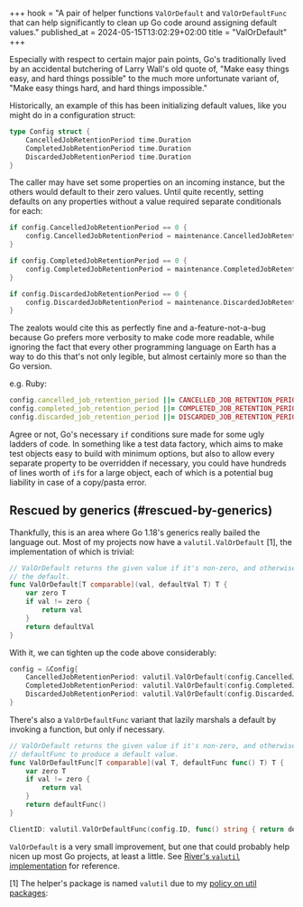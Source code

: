 +++
hook = "A pair of helper functions `ValOrDefault` and `ValOrDefaultFunc` that can help significantly to clean up Go code around assigning default values."
published_at = 2024-05-15T13:02:29+02:00
title = "ValOrDefault"
+++

Especially with respect to certain major pain points, Go's traditionally lived by an accidental butchering of Larry Wall's old quote of, "Make easy things easy, and hard things possible" to the much more unfortunate variant of, "Make easy things hard, and hard things impossible."

Historically, an example of this has been initializing default values, like you might do in a configuration struct:

``` go
type Config struct {
    CancelledJobRetentionPeriod time.Duration
    CompletedJobRetentionPeriod time.Duration
    DiscardedJobRetentionPeriod time.Duration
}
```

The caller may have set some properties on an incoming instance, but the others would default to their zero values. Until quite recently, setting defaults on any properties without a value required separate conditionals for each:

``` go
if config.CancelledJobRetentionPeriod == 0 {
    config.CancelledJobRetentionPeriod = maintenance.CancelledJobRetentionPeriodDefault
}

if config.CompletedJobRetentionPeriod == 0 {
    config.CompletedJobRetentionPeriod = maintenance.CompletedJobRetentionPeriodDefault
}

if config.DiscardedJobRetentionPeriod == 0 {
    config.DiscardedJobRetentionPeriod = maintenance.DiscardedJobRetentionPeriodDefault
}
```

The zealots would cite this as perfectly fine and a-feature-not-a-bug because Go prefers more verbosity to make code more readable, while ignoring the fact that every other programming language on Earth has a way to do this that's not only legible, but almost certainly more so than the Go version.

e.g. Ruby:

``` ruby
config.cancelled_job_retention_period ||= CANCELLED_JOB_RETENTION_PERIOD_DEFAULT
config.completed_job_retention_period ||= COMPLETED_JOB_RETENTION_PERIOD_DEFAULT
config.discarded_job_retention_period ||= DISCARDED_JOB_RETENTION_PERIOD_DEFAULT
```

Agree or not, Go's necessary `if` conditions sure made for some ugly ladders of code. In something like a test data factory, which aims to make test objects easy to build with minimum options, but also to allow every separate property to be overridden if necessary, you could have hundreds of lines worth of `if`s for a large object, each of which is a potential bug liability in case of a copy/pasta error.

## Rescued by generics (#rescued-by-generics)

Thankfully, this is an area where Go 1.18's generics really bailed the language out. Most of my projects now have a `valutil.ValOrDefault` [1], the implementation of which is trivial:

``` go
// ValOrDefault returns the given value if it's non-zero, and otherwise returns
// the default.
func ValOrDefault[T comparable](val, defaultVal T) T {
    var zero T
    if val != zero {
        return val
    }
    return defaultVal
}
```

With it, we can tighten up the code above considerably:

``` go
config = &Config{
    CancelledJobRetentionPeriod: valutil.ValOrDefault(config.CancelledJobRetentionPeriod, maintenance.CancelledJobRetentionPeriodDefault),
    CompletedJobRetentionPeriod: valutil.ValOrDefault(config.CompletedJobRetentionPeriod, maintenance.CompletedJobRetentionPeriodDefault),
    DiscardedJobRetentionPeriod: valutil.ValOrDefault(config.DiscardedJobRetentionPeriod, maintenance.DiscardedJobRetentionPeriodDefault),
}
```

There's also a `ValOrDefaultFunc` variant that lazily marshals a default by invoking a function, but only if necessary.

``` go
// ValOrDefault returns the given value if it's non-zero, and otherwise invokes
// defaultFunc to produce a default value.
func ValOrDefaultFunc[T comparable](val T, defaultFunc func() T) T {
    var zero T
    if val != zero {
        return val
    }
    return defaultFunc()
}
```

``` go
ClientID: valutil.ValOrDefaultFunc(config.ID, func() string { return defaultClientID(time.Now().UTC()) }),
```

`ValOrDefault` is a very small improvement, but one that could probably help nicen up most Go projects, at least a little. See [River's `valutil` implementation](https://github.com/riverqueue/river/tree/master/internal/util/valutil) for reference.

[1] The helper's package is named `valutil` due to my [policy on util packages](/fragments/policy-on-util-packages):